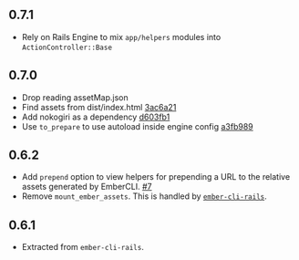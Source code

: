 0.7.1
------

* Rely on Rails Engine to mix `app/helpers` modules into
  `ActionController::Base`

0.7.0
-----

* Drop reading assetMap.json
* Find assets from dist/index.html [3ac6a21][]
* Add nokogiri as a dependency [d603fb1][]
* Use `to_prepare` to use autoload inside engine config [a3fb989][]

[0b0687a]: https://github.com/tricknotes/ember-cli-rails-assets/commit/0b0687a25756cbe706639a8a06b9f1d4781b9e30
[3ac6a21]: https://github.com/tricknotes/ember-cli-rails-assets/commit/3ac6a21e8ebcced6b507a3f80bb96a1d6f1f9a76
[d603fb1]: https://github.com/tricknotes/ember-cli-rails-assets/commit/d603fb126b49427a281ff8629855f945c6df9cc7
[a3fb989]: https://github.com/tricknotes/ember-cli-rails-assets/commit/a3fb98943a21c521b1e227d3b8887adacba5f52c

0.6.2
-----

* Add `prepend` option to view helpers for prepending a URL to the relative
  assets generated by EmberCLI. [#7]
* Remove `mount_ember_assets`. This is handled by
  [`ember-cli-rails`][ember-cli-rails#386].

[#7]: https://github.com/tricknotes/ember-cli-rails-assets/pull/7
[ember-cli-rails#386]: https://github.com/tricknotes/ember-cli-rails/pull/386

0.6.1
-----

* Extracted from `ember-cli-rails`.
